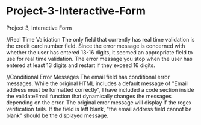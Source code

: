 # Project-3-Interactive-Form
Project 3, Interactive Form

//Real Time Validation
The only field that currently has real time validation is the credit card number field. Since the error message is concerned
with whether the user has entered 13-16 digits, it seemed an appropriate field to use for real time validation. The error message
you stop when the user has entered at least 13 digits and restart if they exceed 16 digits.

//Conditional Error Messages
The email field has conditional error messages. While the original HTML includes a default message of
"Email address must be formatted correctly", I have included a code section inside the validateEmail function
that dynamically changes the messages depending on the error. The original error message will display if the
regex verification fails. If the field is left blank, "the email address field cannot be blank" should be the
displayed message.
